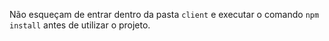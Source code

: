 Não esqueçam de entrar dentro da pasta `client` e executar o comando `npm install` antes de utilizar o projeto.